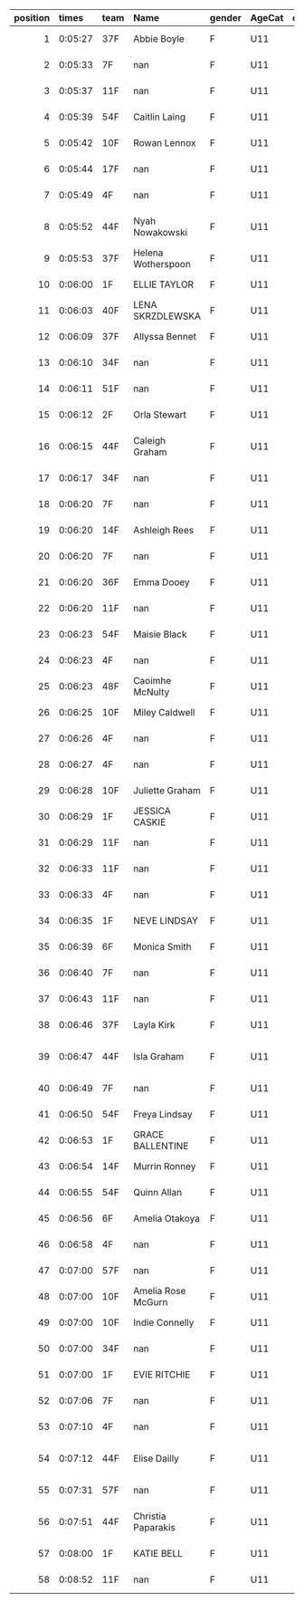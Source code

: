 |   position | times   | team   | Name               | gender   | AgeCat   |   clubnumber | Club name             | Website                               |   finishPosition |
|-----------:|:--------|:-------|:-------------------|:---------|:---------|-------------:|:----------------------|:--------------------------------------|-----------------:|
|          1 | 0:05:27 | 37F    | Abbie Boyle        | F        | U11      |           37 | Law & District AAC    | http://www.lawaac.co.uk/              |                1 |
|          2 | 0:05:33 | 7F     | nan                | F        | U11      |            7 | Giffnock North AC     | https://www.giffnocknorth.co.uk/      |                2 |
|          3 | 0:05:37 | 11F    | nan                | F        | U11      |           11 | Airdrie Harriers      | http://airdrieharriers.org/           |                3 |
|          4 | 0:05:39 | 54F    | Caitlin Laing      | F        | U11      |           54 | VP-Glasgow            | https://www.vp-glasgow.com            |                4 |
|          5 | 0:05:42 | 10F    | Rowan Lennox       | F        | U11      |           10 | Shettleston Harriers  | http://shettlestonharriers.org.uk/    |                5 |
|          6 | 0:05:44 | 17F    | nan                | F        | U11      |           17 | Calderglen Harriers   | http://www.calderglenharriers.org.uk/ |                6 |
|          7 | 0:05:49 | 4F     | nan                | F        | U11      |            4 | Inverclyde AC         | https://www.inverclydeac.org/         |                7 |
|          8 | 0:05:52 | 44F    | Nyah Nowakowski    | F        | U11      |           44 | North Ayrshire AAC    | https://naathletics.co.uk/            |                8 |
|          9 | 0:05:53 | 37F    | Helena Wotherspoon | F        | U11      |           37 | Law & District AAC    | http://www.lawaac.co.uk/              |                9 |
|         10 | 0:06:00 | 1F     | ELLIE TAYLOR       | F        | U11      |            1 | East Kilbride AC      | http://www.ekac.org.uk/               |               10 |
|         11 | 0:06:03 | 40F    | LENA SKRZDLEWSKA   | F        | U11      |           40 | Motherwell AC         | https://motherwellac.com/             |               11 |
|         12 | 0:06:09 | 37F    | Allyssa Bennet     | F        | U11      |           37 | Law & District AAC    | http://www.lawaac.co.uk/              |               12 |
|         13 | 0:06:10 | 34F    | nan                | F        | U11      |           34 | Kilbarchan AAC        | https://kilbarchanaac.org.uk/         |               13 |
|         14 | 0:06:11 | 51F    | nan                | F        | U11      |           51 | Strathclyde Police AC | nan                                   |               14 |
|         15 | 0:06:12 | 2F     | Orla Stewart       | F        | U11      |            2 | Kilmarnock H&AC       | http://www.kilmarnockharriers.com/    |               15 |
|         16 | 0:06:15 | 44F    | Caleigh Graham     | F        | U11      |           44 | North Ayrshire AAC    | https://naathletics.co.uk/            |               16 |
|         17 | 0:06:17 | 34F    | nan                | F        | U11      |           34 | Kilbarchan AAC        | https://kilbarchanaac.org.uk/         |               17 |
|         18 | 0:06:20 | 7F     | nan                | F        | U11      |            7 | Giffnock North AC     | https://www.giffnocknorth.co.uk/      |               18 |
|         19 | 0:06:20 | 14F    | Ashleigh Rees      | F        | U11      |           14 | Ayr Seaforth AC       | https://www.ayrseaforth.co.uk/        |               19 |
|         20 | 0:06:20 | 7F     | nan                | F        | U11      |            7 | Giffnock North AC     | https://www.giffnocknorth.co.uk/      |               20 |
|         21 | 0:06:20 | 36F    | Emma Dooey         | F        | U11      |           36 | Larkhall YMCA         | https://www.larkhallymcaharriers.org  |               21 |
|         22 | 0:06:20 | 11F    | nan                | F        | U11      |           11 | Airdrie Harriers      | http://airdrieharriers.org/           |               22 |
|         23 | 0:06:23 | 54F    | Maisie Black       | F        | U11      |           54 | VP-Glasgow            | https://www.vp-glasgow.com            |               23 |
|         24 | 0:06:23 | 4F     | nan                | F        | U11      |            4 | Inverclyde AC         | https://www.inverclydeac.org/         |               24 |
|         25 | 0:06:23 | 48F    | Caoimhe McNulty    | F        | U11      |           48 | Springburn Harriers   | https://www.springburnharriers.co.uk/ |               25 |
|         26 | 0:06:25 | 10F    | Miley Caldwell     | F        | U11      |           10 | Shettleston Harriers  | http://shettlestonharriers.org.uk/    |               26 |
|         27 | 0:06:26 | 4F     | nan                | F        | U11      |            4 | Inverclyde AC         | https://www.inverclydeac.org/         |               27 |
|         28 | 0:06:27 | 4F     | nan                | F        | U11      |            4 | Inverclyde AC         | https://www.inverclydeac.org/         |               28 |
|         29 | 0:06:28 | 10F    | Juliette Graham    | F        | U11      |           10 | Shettleston Harriers  | http://shettlestonharriers.org.uk/    |               29 |
|         30 | 0:06:29 | 1F     | JESSICA CASKIE     | F        | U11      |            1 | East Kilbride AC      | http://www.ekac.org.uk/               |               30 |
|         31 | 0:06:29 | 11F    | nan                | F        | U11      |           11 | Airdrie Harriers      | http://airdrieharriers.org/           |               31 |
|         32 | 0:06:33 | 11F    | nan                | F        | U11      |           11 | Airdrie Harriers      | http://airdrieharriers.org/           |               32 |
|         33 | 0:06:33 | 4F     | nan                | F        | U11      |            4 | Inverclyde AC         | https://www.inverclydeac.org/         |               33 |
|         34 | 0:06:35 | 1F     | NEVE LINDSAY       | F        | U11      |            1 | East Kilbride AC      | http://www.ekac.org.uk/               |               34 |
|         35 | 0:06:39 | 6F     | Monica Smith       | F        | U11      |            6 | Cambuslang Harriers   | https://cambuslangharriers.org/       |               35 |
|         36 | 0:06:40 | 7F     | nan                | F        | U11      |            7 | Giffnock North AC     | https://www.giffnocknorth.co.uk/      |               36 |
|         37 | 0:06:43 | 11F    | nan                | F        | U11      |           11 | Airdrie Harriers      | http://airdrieharriers.org/           |               37 |
|         38 | 0:06:46 | 37F    | Layla Kirk         | F        | U11      |           37 | Law & District AAC    | http://www.lawaac.co.uk/              |               38 |
|         39 | 0:06:47 | 44F    | Isla Graham        | F        | U11      |           44 | North Ayrshire AAC    | https://naathletics.co.uk/            |               39 |
|         40 | 0:06:49 | 7F     | nan                | F        | U11      |            7 | Giffnock North AC     | https://www.giffnocknorth.co.uk/      |               40 |
|         41 | 0:06:50 | 54F    | Freya Lindsay      | F        | U11      |           54 | VP-Glasgow            | https://www.vp-glasgow.com            |               41 |
|         42 | 0:06:53 | 1F     | GRACE BALLENTINE   | F        | U11      |            1 | East Kilbride AC      | http://www.ekac.org.uk/               |               42 |
|         43 | 0:06:54 | 14F    | Murrin Ronney      | F        | U11      |           14 | Ayr Seaforth AC       | https://www.ayrseaforth.co.uk/        |               43 |
|         44 | 0:06:55 | 54F    | Quinn Allan        | F        | U11      |           54 | VP-Glasgow            | https://www.vp-glasgow.com            |               44 |
|         45 | 0:06:56 | 6F     | Amelia Otakoya     | F        | U11      |            6 | Cambuslang Harriers   | https://cambuslangharriers.org/       |               45 |
|         46 | 0:06:58 | 4F     | nan                | F        | U11      |            4 | Inverclyde AC         | https://www.inverclydeac.org/         |               46 |
|         47 | 0:07:00 | 57F    | nan                | F        | U11      |           57 | Whitemoss AAC         | https://whitemossaac.co.uk/           |               47 |
|         48 | 0:07:00 | 10F    | Amelia Rose McGurn | F        | U11      |           10 | Shettleston Harriers  | http://shettlestonharriers.org.uk/    |               48 |
|         49 | 0:07:00 | 10F    | Indie Connelly     | F        | U11      |           10 | Shettleston Harriers  | http://shettlestonharriers.org.uk/    |               49 |
|         50 | 0:07:00 | 34F    | nan                | F        | U11      |           34 | Kilbarchan AAC        | https://kilbarchanaac.org.uk/         |               50 |
|         51 | 0:07:00 | 1F     | EVIE RITCHIE       | F        | U11      |            1 | East Kilbride AC      | http://www.ekac.org.uk/               |               51 |
|         52 | 0:07:06 | 7F     | nan                | F        | U11      |            7 | Giffnock North AC     | https://www.giffnocknorth.co.uk/      |               52 |
|         53 | 0:07:10 | 4F     | nan                | F        | U11      |            4 | Inverclyde AC         | https://www.inverclydeac.org/         |               53 |
|         54 | 0:07:12 | 44F    | Elise Dailly       | F        | U11      |           44 | North Ayrshire AAC    | https://naathletics.co.uk/            |               54 |
|         55 | 0:07:31 | 57F    | nan                | F        | U11      |           57 | Whitemoss AAC         | https://whitemossaac.co.uk/           |               55 |
|         56 | 0:07:51 | 44F    | Christia Paparakis | F        | U11      |           44 | North Ayrshire AAC    | https://naathletics.co.uk/            |               56 |
|         57 | 0:08:00 | 1F     | KATIE BELL         | F        | U11      |            1 | East Kilbride AC      | http://www.ekac.org.uk/               |               57 |
|         58 | 0:08:52 | 11F    | nan                | F        | U11      |           11 | Airdrie Harriers      | http://airdrieharriers.org/           |               58 |
